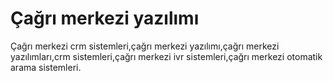 # Çağrı merkezi yazılımı
Çağrı merkezi crm sistemleri,çağrı merkezi yazılımı,çağrı merkezi yazılımları,crm sistemleri,çağrı merkezi ivr sistemleri,çağrı merkezi otomatik arama sistemleri.
